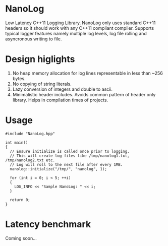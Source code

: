 # NanoLog
Low Latency C++11 Logging Library. NanoLog only uses standard C++11 headers so it should work with any C++11 compliant compiler. Supports typical logger features namely multiple log levels, log file rolling and asyncronous writing to file.

# Design higlights
1. No heap memory allocation for log lines representable in less than ~256 bytes.
2. No copying of string literals.
3. Lazy conversion of integers and double to ascii. 
4. Minimalistic header includes. Avoids common pattern of header only library. Helps in compilation times of projects.

# Usage
```
#include "NanoLog.hpp"

int main()
{
  // Ensure initialize is called once prior to logging.
  // This will create log files like /tmp/nanolog1.txt, /tmp/nanolog2.txt etc.
  // Log will roll to the next file after every 1MB.
  nanolog::initialize("/tmp/", "nanolog", 1);
  
  for (int i = 0; i < 5; ++i)
  {
    LOG_INFO << "Sample NanoLog: " << i;
  }
  
  return 0;
}
```
# Latency benchmark
Coming soon...
